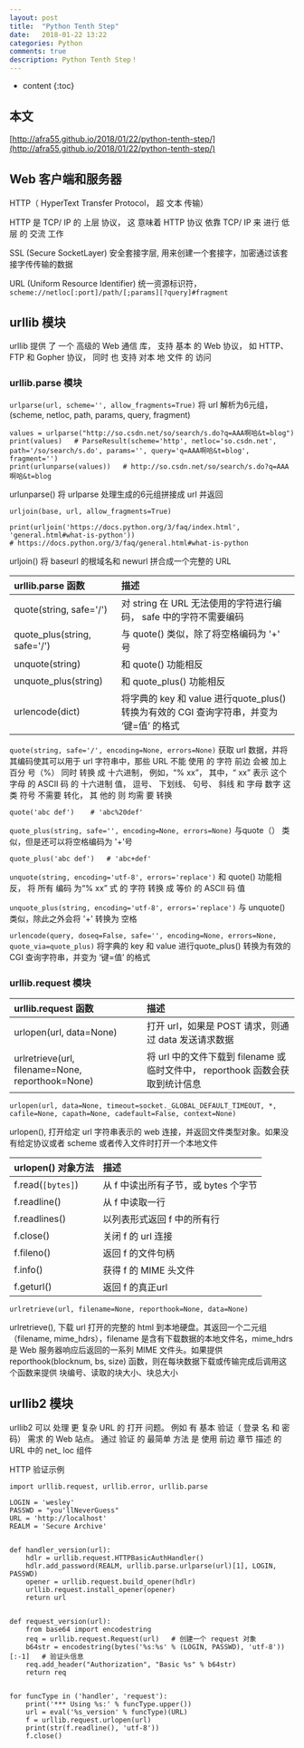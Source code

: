 ```yaml
---
layout: post
title:  "Python Tenth Step"
date:   2018-01-22 13:22
categories: Python
comments: true
description: Python Tenth Step！
---
```


* content
{:toc}

## 本文

[http://afra55.github.io/2018/01/22/python-tenth-step/](http://afra55.github.io/2018/01/22/python-tenth-step/)

##  Web 客户端和服务器

HTTP（ HyperText Transfer Protocol， 超 文本 传输）

HTTP 是 TCP/ IP 的 上层 协议， 这 意味着 HTTP 协议 依靠 TCP/ IP 来 进行 低层 的 交流 工作

SSL (Secure SocketLayer) 安全套接字层, 用来创建一个套接字，加密通过该套接字传传输的数据

URL (Uniform Resource Identifier) 统一资源标识符， `scheme://netloc[:port]/path/[;params][?query]#fragment`

## urllib 模块

urllib 提供 了 一个 高级的 Web 通信 库， 支持 基本 的 Web 协议， 如 HTTP、 FTP 和 Gopher 协议， 同时 也 支持 对本 地 文件 的 访问

### urllib.parse 模块

`urlparse(url, scheme='', allow_fragments=True)` 将 url 解析为6元组，(scheme, netloc, path, params, query, fragment)

    values = urlparse("http://so.csdn.net/so/search/s.do?q=AAA啊哈&t=blog")
    print(values)   # ParseResult(scheme='http', netloc='so.csdn.net', path='/so/search/s.do', params='', query='q=AAA啊哈&t=blog', fragment='')
    print(urlunparse(values))   # http://so.csdn.net/so/search/s.do?q=AAA啊哈&t=blog

urlunparse() 将 urlparse 处理生成的6元组拼接成 url 并返回

`urljoin(base, url, allow_fragments=True)` 

    print(urljoin('https://docs.python.org/3/faq/index.html', 'general.html#what-is-python'))
    # https://docs.python.org/3/faq/general.html#what-is-python

urljoin() 将 baseurl 的根域名和 newurl 拼合成一个完整的 URL

| urllib.parse 函数 | 描述 |
| :--------- | :--------- |
| quote(string, safe='/') | 对 string 在 URL 无法使用的字符进行编码， safe 中的字符不需要编码 |
| quote_plus(string, safe='/') | 与 quote() 类似，除了将空格编码为 '+' 号 |
| unquote(string) | 和 quote() 功能相反 |
| unquote_plus(string) | 和 quote_plus() 功能相反 |
| urlencode(dict) | 将字典的 key 和 value 进行quote_plus() 转换为有效的 CGI 查询字符串，并变为 ‘键=值’ 的格式 |


`quote(string, safe='/', encoding=None, errors=None)` 获取 url 数据，并将其编码使其可以用于 url 字符串中，那些 URL 不能 使用 的 字符 前边 会被 加上 百分 号（%） 同时 转换 成 十六进制， 例如，“% xx”， 其中，“ xx” 表示 这个 字母 的 ASCII 码 的 十六进制 值， 逗号、 下划线、 句号、 斜线 和 字母 数字 这类 符号 不需要 转化， 其 他的 则 均需 要 转换

    quote('abc def')    # 'abc%20def'

`quote_plus(string, safe='', encoding=None, errors=None)`  与quote（） 类似，但是还可以将空格编码为 '+'号

    quote_plus('abc def')   # 'abc+def'

`unquote(string, encoding='utf-8', errors='replace')` 和 quote() 功能相反， 将 所有 编码 为“% xx” 式 的 字符 转换 成 等价 的 ASCII 码 值

`unquote_plus(string, encoding='utf-8', errors='replace')` 与 unquote() 类似，除此之外会将 '+' 转换为 空格

`urlencode(query, doseq=False, safe='', encoding=None, errors=None, quote_via=quote_plus)` 将字典的 key 和 value 进行quote_plus() 转换为有效的 CGI 查询字符串，并变为 ‘键=值’ 的格式


### urllib.request 模块

| urllib.request 函数 | 描述 |
| :--------- | :--------- |
| urlopen(url, data=None) | 打开 url，如果是 POST 请求，则通过 data 发送请求数据 |
| urlretrieve(url, filename=None, reporthook=None) | 将 url 中的文件下载到 filename 或临时文件中，  reporthook 函数会获取到统计信息 |

`urlopen(url, data=None, timeout=socket._GLOBAL_DEFAULT_TIMEOUT, *, cafile=None, capath=None, cadefault=False, context=None)`

urlopen(), 打开给定 url 字符串表示的 web 连接，并返回文件类型对象。如果没有给定协议或者 scheme 或者传入文件时打开一个本地文件
    
| urlopen() 对象方法 | 描述 |
| :--------- | :--------- |
| f.read(`[bytes]`) | 从 f 中读出所有子节，或 bytes 个字节 |
| f.readline() | 从 f 中读取一行 |
| f.readlines() | 以列表形式返回 f 中的所有行　|
| f.close() | 关闭 f 的 url 连接 |
| f.fileno() | 返回 f 的文件句柄 |
| f.info() | 获得 f 的 MIME 头文件 |
| f.geturl() | 返回 f 的真正url |

`urlretrieve(url, filename=None, reporthook=None, data=None)`

urlretrieve(), 下载 url 打开的完整的 html 到本地硬盘。其返回一个二元组（filename, mime_hdrs），filename 是含有下载数据的本地文件名，mime_hdrs 是 Web 服务器响应后返回的一系列 MIME 文件头。如果提供 reporthook(blocknum, bs, size) 函数，则在每块数据下载或传输完成后调用这个函数来提供 块编号、读取的块大小、块总大小

## urllib2 模块

urllib2 可以 处理 更 复杂 URL 的 打开 问题。 例如 有 基本 验证（ 登录 名 和 密码） 需求 的 Web 站点。 通过 验证 的 最简单 方法 是 使用 前边 章节 描述 的 URL 中的 net_ loc 组件

HTTP 验证示例

    import urllib.request, urllib.error, urllib.parse

    LOGIN = 'wesley'
    PASSWD = "you'llNeverGuess"
    URL = 'http://localhost'
    REALM = 'Secure Archive'


    def handler_version(url):
        hdlr = urllib.request.HTTPBasicAuthHandler()
        hdlr.add_password(REALM, urllib.parse.urlparse(url)[1], LOGIN, PASSWD)
        opener = urllib.request.build_opener(hdlr)
        urllib.request.install_opener(opener)
        return url


    def request_version(url):
        from base64 import encodestring
        req = urllib.request.Request(url)   # 创建一个 request 对象
        b64str = encodestring(bytes('%s:%s' % (LOGIN, PASSWD), 'utf-8'))[:-1]   # 验证头信息
        req.add_header("Authorization", "Basic %s" % b64str)
        return req


    for funcType in ('handler', 'request'):
        print('*** Using %s:' % funcType.upper())
        url = eval('%s_version' % funcType)(URL)
        f = urllib.request.urlopen(url)
        print(str(f.readline(), 'utf-8'))
        f.close()

## 





















